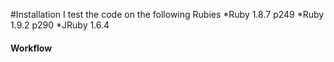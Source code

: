 #Installation 
I test the code on the following Rubies
*Ruby 1.8.7 p249
*Ruby 1.9.2 p290
*JRuby 1.6.4 

#### Workflow 


